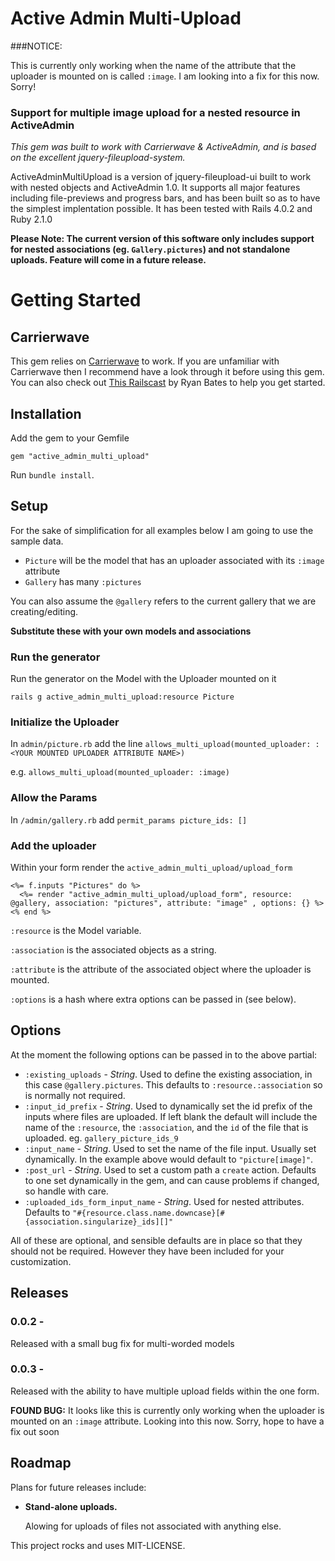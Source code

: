 Active Admin Multi-Upload
========

###NOTICE:

This is currently only working when the name of the attribute that the uploader is mounted on is called `:image`. I am looking into a fix for this now. Sorry!

### Support for multiple image upload for a nested resource in ActiveAdmin

_This gem was built to work with Carrierwave & ActiveAdmin, and is based on the excellent jquery-fileupload-system._

ActiveAdminMultiUpload is a version of jquery-fileupload-ui built to work with nested objects and ActiveAdmin 1.0. It supports all major features including file-previews and progress bars, and has been built so as to have the simplest implentation possible. It has been tested with Rails 4.0.2 and Ruby 2.1.0

**Please Note: The current version of this software only includes support for nested associations (eg. `Gallery.pictures`) and not standalone uploads. Feature will come in a future release.**

Getting Started
========

Carrierwave
--------

This gem relies on [Carrierwave](https://github.com/carrierwaveuploader/carrierwave) to work. If you are unfamiliar with Carrierwave then I recommend have a look through it before using this gem. You can also check out [This Railscast](http://railscasts.com/episodes/253-carrierwave-file-uploads) by Ryan Bates to help you get started.

Installation
--------

Add the gem to your Gemfile

`gem "active_admin_multi_upload"`

Run `bundle install`.



Setup
--------

For the sake of simplification for all examples below I am going to use the sample data.

* `Picture` will be the model that has an uploader associated with its `:image` attribute
* `Gallery` has many `:pictures`

You can also assume the `@gallery` refers to the current gallery that we are creating/editing.

**Substitute these with your own models and associations**

### Run the generator

Run the generator on the Model with the Uploader mounted on it

`rails g active_admin_multi_upload:resource Picture`

### Initialize the Uploader

In `admin/picture.rb` add the line `allows_multi_upload(mounted_uploader: :<YOUR MOUNTED UPLOADER ATTRIBUTE NAME>)`

e.g. `allows_multi_upload(mounted_uploader: :image)`

### Allow the Params

In `/admin/gallery.rb` add `permit_params picture_ids: []`

### Add the uploader

Within your form render the `active_admin_multi_upload/upload_form`

    <%= f.inputs "Pictures" do %>
      <%= render "active_admin_multi_upload/upload_form", resource: @gallery, association: "pictures", attribute: "image" , options: {} %>
    <% end %>

`:resource` is the Model variable.

`:association` is the associated objects as a string.

`:attribute` is the attribute of the associated object where the uploader is mounted.

`:options` is a hash where extra options can be passed in (see below).

Options
---------

At the moment the following options can be passed in to the above partial:

* `:existing_uploads` - *String*. Used to define the existing association, in this case `@gallery.pictures`.  This defaults to `:resource.:association` so is normally not required.
* `:input_id_prefix` - *String*. Used to dynamically set the id prefix of the inputs where files are uploaded. If left blank the default will include the name of the `:resource`, the `:association`, and the `id` of the file that is uploaded. eg. `gallery_picture_ids_9`
* `:input_name` - *String*. Used to set the name of the file input. Usually set dynamically. In the example above would default to `"picture[image]"`.
* `:post_url` - *String*. Used to set a custom path a `create` action. Defaults to one set dynamically in the gem, and can cause problems if changed, so handle with care.
* `:uploaded_ids_form_input_name` - *String*. Used for nested attributes. Defaults to `"#{resource.class.name.downcase}[#{association.singularize}_ids][]"`

All of these are optional, and sensible defaults are in place so that they should not be required. However they have been included for your customization.


Releases
-----------

### 0.0.2 -
Released with a small bug fix for multi-worded models

### 0.0.3 -
Released with the ability to have multiple upload fields within the one form.

**FOUND BUG:** It looks like this is currently only working when the uploader is mounted on an `:image` attribute. Looking into this now. Sorry, hope to have a fix out soon


Roadmap
-----------

Plans for future releases include:

* **Stand-alone uploads.**

  Alowing for uploads of files not associated with anything else.







This project rocks and uses MIT-LICENSE.
